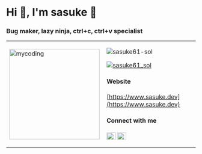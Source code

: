 <h1 align="left">Hi 👋, I'm sasuke 🥷</h1>
<h3 align="left">Bug maker, lazy ninja, ctrl+c, ctrl+v specialist</h3>

<table style="border: none; border-collapse: collapse">
<tbody>
<tr>
<td style="border: none;">
<img align="left" src="https://gifdb.com/images/high/programming-angry-punching-keyboard-fw45yh2e39g24ylb.gif" height="240px" style="object-fit:contain" alt="mycoding" />
</td>
<td style="border: none;">
<p>

<p align="left"> <img src="https://komarev.com/ghpvc/?username=sasuke61-sol&label=Profile%20views&color=0e75b6&style=flat" alt="sasuke61-sol" /> </p>

<p align="left"> <a href="https://twitter.com/sasuke61_sol" target="blank"><img src="https://img.shields.io/twitter/follow/sasuke61_sol?logo=twitter&style=for-the-badge" alt="sasuke61_sol" /></a> </p>

#### Website

[https://www.sasuke.dev](https://www.sasuke.dev)

#### Connect with me</h4>
<p align="left">
<a href="https://twitter.com/sasuke61_sol" target="blank"><img align="center" src="https://raw.githubusercontent.com/rahuldkjain/github-profile-readme-generator/master/src/images/icons/Social/twitter.svg" alt="sasuke61_sol" height="20" width="24" /></a>
<a href="https://discord.gg/920984371425579029" target="blank"><img align="center" src="https://raw.githubusercontent.com/rahuldkjain/github-profile-readme-generator/master/src/images/icons/Social/discord.svg" alt="920984371425579029" height="20" width="24" /></a>
</p>

</p>
</td>
</tr>
</tbody>
</table>
